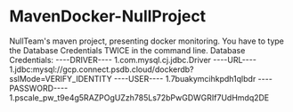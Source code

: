 # MavenDocker-NullProject
NullTeam's maven project, presenting docker monitoring.
You have to type the Database Credentials TWICE in the command line.
Database Credentials:
----DRIVER----
1.com.mysql.cj.jdbc.Driver
----URL----
1.jdbc:mysql://gcp.connect.psdb.cloud/dockerdb?sslMode=VERIFY_IDENTITY
----USER----
1.7buakymcihkpdh1qlbdr
----PASSWORD----
1.pscale_pw_t9e4g5RAZPOgUZzh785Ls72bPwGDWGRIf7UdHmdq2DE


